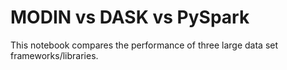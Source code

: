 # MODIN vs DASK vs PySpark

This notebook compares the performance of three large data set frameworks/libraries.
